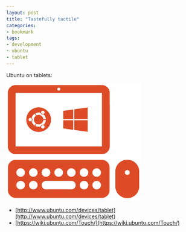 ```yaml
---
layout: post
title: "Tastefully tactile"
categories:
- bookmark
tags:
- development
- ubuntu
- tablet
---
```

Ubuntu on tablets:

![Tablet Convergence](/images/posts/tablet-convergence-illustration.jpg)

* [http://www.ubuntu.com/devices/tablet](http://www.ubuntu.com/devices/tablet)
* [https://wiki.ubuntu.com/Touch/](https://wiki.ubuntu.com/Touch/)